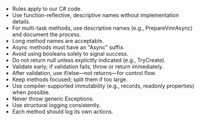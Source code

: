 - Rules apply to our C# code.
- Use function-reflective, descriptive names without implementation details.
- For multi-task methods, use descriptive names (e.g., PrepareVmrAsync) and document the process.
- Long method names are acceptable.
- Async methods must have an "Async" suffix.
- Avoid using booleans solely to signal success.
- Do not return null unless explicitly indicated (e.g., TryCreate).
- Validate early; if validation fails, throw or return immediately.
- After validation, use if/else—not returns—for control flow.
- Keep methods focused; split them if too large.
- Use compiler-supported immutability (e.g., records, readonly properties) when possible.
- Never throw generic Exceptions.
- Use structural logging consistently.
- Each method should log its own actions.